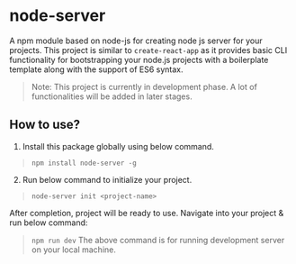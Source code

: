 # node-server
A npm module based on node-js for creating node js server for your projects.
This project is similar to `create-react-app` as it provides basic CLI functionality for bootstrapping your node.js projects with a boilerplate template along with the support of ES6 syntax.

> Note: This project is currently in development phase. A lot of functionalities will be added in later stages.



## How to use?
1. Install this package globally using below command.
> `npm install node-server -g`
2. Run below command to initialize your project.
> `node-server init <project-name>`

After completion, project will be ready to use. Navigate into your project & run below command:
> `npm run dev`
The above command is for running development server on your local machine.